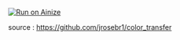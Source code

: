 [![Run on Ainize](https://ainize.ai/static/images/run_on_ainize_button.svg)](https://ainize.web.app/redirect?git_repo=github.com/woomurf/ainize-color-transfer.git)

source : https://github.com/jrosebr1/color_transfer

